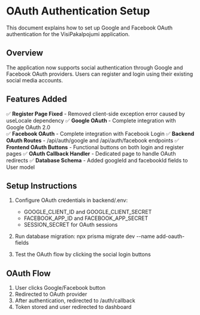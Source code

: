 # OAuth Authentication Setup

This document explains how to set up Google and Facebook OAuth authentication for the VisiPakalpojumi application.

## Overview

The application now supports social authentication through Google and Facebook OAuth providers. Users can register and login using their existing social media accounts.

## Features Added

✅ **Register Page Fixed** - Removed client-side exception error caused by useLocale dependency
✅ **Google OAuth** - Complete integration with Google OAuth 2.0  
✅ **Facebook OAuth** - Complete integration with Facebook Login
✅ **Backend OAuth Routes** - /api/auth/google and /api/auth/facebook endpoints
✅ **Frontend OAuth Buttons** - Functional buttons on both login and register pages
✅ **OAuth Callback Handler** - Dedicated page to handle OAuth redirects
✅ **Database Schema** - Added googleId and facebookId fields to User model

## Setup Instructions

1. Configure OAuth credentials in backend/.env:
   - GOOGLE_CLIENT_ID and GOOGLE_CLIENT_SECRET
   - FACEBOOK_APP_ID and FACEBOOK_APP_SECRET
   - SESSION_SECRET for OAuth sessions

2. Run database migration: npx prisma migrate dev --name add-oauth-fields

3. Test the OAuth flow by clicking the social login buttons

## OAuth Flow
1. User clicks Google/Facebook button
2. Redirected to OAuth provider
3. After authentication, redirected to /auth/callback
4. Token stored and user redirected to dashboard
